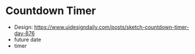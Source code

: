 # Countdown Timer

- Design: https://www.uidesigndaily.com/posts/sketch-countdown-timer-day-876
- future date
- timer